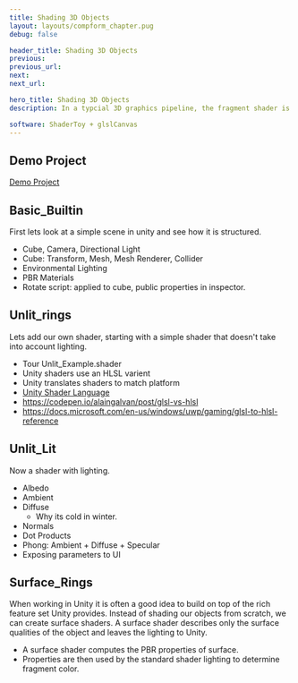 ```yaml
---
title: Shading 3D Objects
layout: layouts/compform_chapter.pug
debug: false

header_title: Shading 3D Objects
previous: 
previous_url: 
next: 
next_url: 

hero_title: Shading 3D Objects
description: In a typcial 3D graphics pipeline, the fragment shader is used to "shade" a 3D object. The fragment shader considers the surface qualities of the object and the environmental lighting and determines how each pixel covered by the object should look. Today we'll create a basic lit shader in Unity.

software: ShaderToy + glslCanvas
---
```


## Demo Project

[Demo Project](./demo_project.zip)

## Basic_Builtin

First lets look at a simple scene in unity and see how it is structured.

- Cube, Camera, Directional Light
- Cube: Transform, Mesh, Mesh Renderer, Collider
- Environmental Lighting
- PBR Materials
- Rotate script: applied to cube, public properties in inspector.

## Unlit_rings

Lets add our own shader, starting with a simple shader that doesn't take into account lighting.

- Tour Unlit_Example.shader
- Unity shaders use an HLSL varient
- Unity translates shaders to match platform
- [Unity Shader Language](https://docs.unity3d.com/Manual/SL-ShadingLanguage.html)
- https://codepen.io/alaingalvan/post/glsl-vs-hlsl
- https://docs.microsoft.com/en-us/windows/uwp/gaming/glsl-to-hlsl-reference

## Unlit_Lit

Now a shader with lighting.

- Albedo
- Ambient
- Diffuse
  - Why its cold in winter.
- Normals
- Dot Products
- Phong: Ambient + Diffuse + Specular
- Exposing parameters to UI

## Surface_Rings

When working in Unity it is often a good idea to build on top of the rich feature set Unity provides. Instead of shading our objects from scratch, we can create surface shaders. A surface shader describes only the surface qualities of the object and leaves the lighting to Unity.

- A surface shader computes the PBR properties of surface.
- Properties are then used by the standard shader lighting to determine fragment color.
